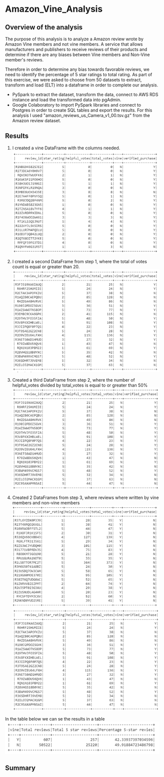 # Amazon_Vine_Analysis


## Overview of the analysis
The purpose of this analysis is to analyze a Amazon review wrote by Amazon Vine members and not vine members. A service that allows manufacturers and publishers to receive reviews of their products and determine if there are any biases between Vine members and Non-Vine member's reviews.

Therefore in order to determine any bias towards favorable reviews, we need to identify the percentage of 5 star ratings to total rating. As part of this exercise, we were asked to choose from 50 datasets to extract, transform and load (ELT) into a dataframe in order to complete our analysis.  
- PySpark to extract the dataset, transform the data, connect to AWS RDS instance and load the transformed data into pgAdmin.
- Google Colaboratory to import PySpark libraries and connect to Postgres in order to create SQL tables and export the results.
For this analysis I used "amazon_reviews_us_Camera_v1_00.tsv.gz" from the Amazon review dataset. 


## Results 
1. I created a vine DataFrame with the columns needed. 
![vine_df](Resources/vine_df.png)  

2. I created a second DataFrame from step 1, where the total of votes count is equal or greater than 20.
![20_df](Resources/20_df.png) 

3. Created a third DataFrame from step 2, where the number of helpful_votes divided by total_votes is equal to or greater than 50%
![50_df](Resources/50_df.png)

4. Created 2 DataFrames from step 3, where reviews where written by vine members and non-vine members
![yes_vine](Resources/yes_vine.png)
![no_vine](Resources/no_vine.png)

In the table below we can se the results in a table 
![table_r](Resources/table_r.png)

## Summary


